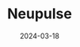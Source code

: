 ---  
layout: startup_page  
title: "Neupulse"  
id: "neupulse.co"  
permalink: "/neupulseneupulse.co03182024/"  
website: "https://neupulse.co/"  
funding_round: "Seed"  
funding_amount: "$3.2M"  
investors: "Eos Advisory, US-based investors"  
about: "Neupulse is developing the world's first wearable device to treat Tourette Syndrome and other tic disorders. The device stimulates the median nerve to reduce tic frequency, offering an alternative to medication and therapy. Clinical trials showed a reduction of tics by over 25 percent."  
markets: "Medtech, Wearables, Neurology, HealthTech, Digital Health, Monitoring Equipment, Other Healthcare Technology Systems"  
hq: "Nottingham, Nottinghamshire, United Kingdom"  
founded_year: "2021"  
linkedin: "https://www.linkedin.com/company/neupulse"  
twitter: "https://twitter.com/neupulseuk"  
instagram: ""  
facebook: ""  
crunchbase: "https://www.crunchbase.com/organization/neupulse?utm_source=linkedin&utm_medium=referral&utm_campaign=linkedin_companies&utm_content=profile_cta_anon&trk=funding_crunchbase"  
pitchbook: "https://pitchbook.com/profiles/company/471274-39"  

date_display: "18-Mar-2024"  
date: "2024-03-18"

# SEO Optimization  
meta_title: "Neupulse - Seed Funding ($3.2M)"  
meta_description: "Neupulse, Neupulse is developing the world's first wearable device to treat Tourette Syndrome and other tic disorders. The device stimulates the median nerve to..."  
meta_keywords: "Neupulse, Medtech, Wearables, Neurology, HealthTech, Digital Health, Monitoring Equipment, Other Healthcare Technology Systems, Seed funding"  
canonical_url: "https://startup.projectstartups.com/neupulseneupulse.co03182024/"  
---